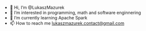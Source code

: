 - 👋 Hi, I’m @LukaszMazurek
- 👀 I’m interested in programming, math and software enginnering
- 🌱 I’m currently learning Apache Spark
- 📫 How to reach me lukaszmazurek.contact@gmail.com
